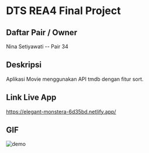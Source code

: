 # DTS REA4 Final Project

## Daftar Pair / Owner

Nina Setiyawati -- Pair 34
## Deskripsi
Aplikasi Movie menggunakan API tmdb dengan fitur sort.

## Link Live App
https://elegant-monstera-6d35bd.netlify.app/
## GIF
![demo](src/DTS4C-NinaSetiyawati.gif)
